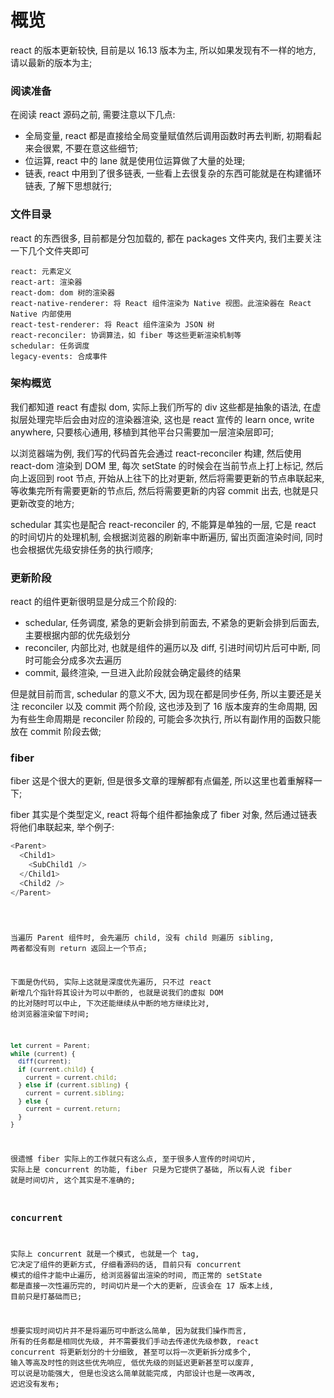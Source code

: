 # 概览

react 的版本更新较快, 目前是以 16.13 版本为主, 所以如果发现有不一样的地方, 请以最新的版本为主;

### 阅读准备

在阅读 react 源码之前, 需要注意以下几点:

- 全局变量, react 都是直接给全局变量赋值然后调用函数时再去判断, 初期看起来会很累, 不要在意这些细节;
- 位运算, react 中的 lane 就是使用位运算做了大量的处理;
- 链表, react 中用到了很多链表, 一些看上去很复杂的东西可能就是在构建循环链表, 了解下思想就行;

### 文件目录

react 的东西很多, 目前都是分包加载的, 都在 packages 文件夹内, 我们主要关注一下几个文件夹即可

```
react: 元素定义
react-art: 渲染器
react-dom: dom 树的渲染器
react-native-renderer: 将 React 组件渲染为 Native 视图。此渲染器在 React Native 内部使用
react-test-renderer: 将 React 组件渲染为 JSON 树
react-reconciler: 协调算法，如 fiber 等这些更新渲染机制等
schedular: 任务调度
legacy-events: 合成事件
```

### 架构概览

我们都知道 react 有虚拟 dom, 实际上我们所写的 div 这些都是抽象的语法, 在虚拟层处理完毕后会由对应的渲染器渲染, 这也是 react 宣传的 learn once, write anywhere, 只要核心通用, 移植到其他平台只需要加一层渲染层即可;

以浏览器端为例, 我们写的代码首先会通过 react-reconciler 构建, 然后使用 react-dom 渲染到 DOM 里, 每次 setState 的时候会在当前节点上打上标记, 然后向上返回到 root 节点, 开始从上往下的比对更新, 然后将需要更新的节点串联起来, 等收集完所有需要更新的节点后, 然后将需要更新的内容 commit 出去, 也就是只更新改变的地方;

schedular 其实也是配合 react-reconciler 的, 不能算是单独的一层, 它是 react 的时间切片的处理机制, 会根据浏览器的刷新率中断遍历, 留出页面渲染时间, 同时也会根据优先级安排任务的执行顺序;

### 更新阶段

react 的组件更新很明显是分成三个阶段的:

- schedular, 任务调度, 紧急的更新会排到前面去, 不紧急的更新会排到后面去, 主要根据内部的优先级划分
- reconciler, 内部比对, 也就是组件的遍历以及 diff, 引进时间切片后可中断, 同时可能会分成多次去遍历
- commit, 最终渲染, 一旦进入此阶段就会确定最终的结果

但是就目前而言, schedular 的意义不大, 因为现在都是同步任务, 所以主要还是关注 reconciler 以及 commit 两个阶段, 这也涉及到了 16 版本废弃的生命周期, 因为有些生命周期是 reconciler 阶段的, 可能会多次执行, 所以有副作用的函数只能放在 commit 阶段去做;

### fiber

fiber 这是个很大的更新, 但是很多文章的理解都有点偏差, 所以这里也着重解释一下;

fiber 其实是个类型定义, react 将每个组件都抽象成了 fiber 对象, 然后通过链表将他们串联起来, 举个例子:

```js
<Parent>
  <Child1>
    <SubChild1 />
  </Child1>
  <Child2 />
</Parent>
```

<code  src='../../components/pictures/react01.tsx'  inline/>

当遍历 Parent 组件时, 会先遍历 child, 没有 child 则遍历 sibling, 两者都没有则 return 返回上一个节点;

下面是伪代码, 实际上这就是深度优先遍历, 只不过 react 新增几个指针将其设计为可以中断的, 也就是说我们的虚拟 DOM 的比对随时可以中止, 下次还能继续从中断的地方继续比对, 给浏览器渲染留下时间;

```js
let current = Parent;
while (current) {
  diff(current);
  if (current.child) {
    current = current.child;
  } else if (current.sibling) {
    current = current.sibling;
  } else {
    current = current.return;
  }
}
```

很遗憾 fiber 实际上的工作就只有这么点, 至于很多人宣传的时间切片, 实际上是 concurrent 的功能, fiber 只是为它提供了基础, 所以有人说 fiber 就是时间切片, 这个其实是不准确的;

### concurrent

实际上 concurrent 就是一个模式, 也就是一个 tag, 它决定了组件的更新方式, 仔细看源码的话, 目前只有 concurrent 模式的组件才能中止遍历, 给浏览器留出渲染的时间, 而正常的 setState 都是直接一次性遍历完的, 时间切片是一个大的更新, 应该会在 17 版本上线, 目前只是打基础而已;

想要实现时间切片并不是将遍历可中断这么简单, 因为就我们操作而言, 所有的任务都是相同优先级, 并不需要我们手动去传递优先级参数, react concurrent 将更新划分的十分细致, 甚至可以将一次更新拆分成多个, 输入等高及时性的则这些优先响应, 低优先级的则延迟更新甚至可以废弃, 可以说是功能强大, 但是也没这么简单就能完成, 内部设计也是一改再改, 迟迟没有发布;
